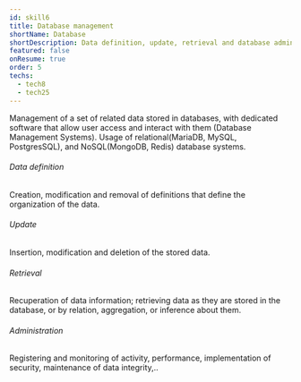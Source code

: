 ```yaml
---
id: skill6
title: Database management
shortName: Database
shortDescription: Data definition, update, retrieval and database administration
featured: false
onResume: true
order: 5
techs:
  - tech8
  - tech25
---
```

Management of a set of related data stored in databases, with dedicated software that allow user access and interact with them (Database Management Systems).
Usage of relational(MariaDB, MySQL, PostgresSQL), and NoSQL(MongoDB, Redis) database systems.

###### Data definition
Creation, modification  and removal of definitions that define the organization of the data.

###### Update
Insertion, modification and deletion of the stored data.

###### Retrieval
Recuperation of data information; retrieving data as they are stored in the database, or by relation, aggregation, or inference about them.

###### Administration
Registering and monitoring of activity, performance, implementation of security, maintenance of data integrity,.. 

